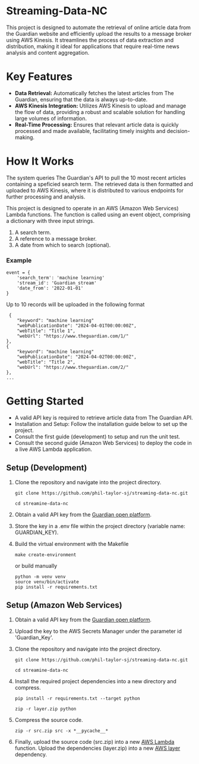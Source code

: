 # Streaming-Data-NC

This project is designed to automate the retrieval of online article data from the Guardian website and efficiently upload the results to a message broker using AWS Kinesis. It streamlines the process of data extraction and distribution, making it ideal for applications that require real-time news analysis and content aggregation.

# Key Features

- **Data Retrieval:** Automatically fetches the latest articles from The Guardian, ensuring that the data is always up-to-date.
- **AWS Kinesis Integration:** Utilizes AWS Kinesis to upload and manage the flow of data, providing a robust and scalable solution for handling large volumes of information.
- **Real-Time Processing:** Ensures that relevant article data is quickly processed and made available, facilitating timely insights and decision-making.

# How It Works

The system queries The Guardian's API to pull the 10 most recent articles containing a speficied search term. The retrieved data is then formatted and uploaded to AWS Kinesis, where it is distributed to various endpoints for further processing and analysis.

This project is designed to operate in an AWS (Amazon Web Services) Lambda functions. The function is called using an event object, comprising a dictionary with three input strings.

1. A search term.
2. A reference to a message broker.
3. A date from which to search (optional). 

### Example
```
event = {
    'search_term': 'machine learning'
    'stream_id': 'Guardian_stream'
    'date_from': '2022-01-01'
}
```

Up to 10 records will be uploaded in the following format
```
 {
    "keyword": "machine learning"
    "webPublicationDate": "2024-04-01T00:00:00Z",
    "webTitle": "Title 1",
    "webUrl": "https://www.theguardian.com/1/"
},
{
    "keyword": "machine learning"
    "webPublicationDate": "2024-04-02T00:00:00Z",
    "webTitle": "Title 2",
    "webUrl": "https://www.theguardian.com/2/"
},
...
```

# Getting Started

- A valid API key is required to retrieve article data from The Guardian API.
- Installation and Setup: Follow the installation guide below to set up the project. 
- Consult the first guide (development) to setup and run the unit test. 
- Consult the second guide (Amazon Web Services) to deploy the code in a live AWS Lambda application.

## Setup (Development)

1. Clone the repository and navigate into the project directory.

    ```
    git clone https://github.com/phil-taylor-sj/streaming-data-nc.git

    cd streamine-data-nc
    ```

2. Obtain a valid API key from the [Guardian open platform](https://open-platform.theguardian.com/documentation/). 

3. Store the key in a .env file within the project directory (variable name: GUARDIAN_KEY).

4. Build the virtual environment with the Makefile
    ```
    make create-environment
    ```
    or build manually
    ```
    python -m venv venv
    source venv/bin/activate
    pip install -r requirements.txt
    ```

## Setup (Amazon Web Services)

1. Obtain a valid API key from the [Guardian open platform](https://open-platform.theguardian.com/documentation/). 

2. Upload the key to the AWS Secrets Manager under the parameter id 'Guardian_Key'.

3. Clone the repository and navigate into the project directory.
    ```
    git clone https://github.com/phil-taylor-sj/streaming-data-nc.git

    cd streamine-data-nc
    ```
4. Install the required project dependencies into a new directory and compress.
    ```
    pip install -r requirements.txt --target python
    
    zip -r layer.zip python
    ```

5. Compress the source code.
    ```
    zip -r src.zip src -x *__pycache__*
    ```

6. Finally, upload the source code (src.zip) into a new [AWS Lambda](https://docs.aws.amazon.com/lambda/?icmpid=docs_homepage_featuredsvcs) function. Upload the dependencies (layer.zip) into a new [AWS layer](https://docs.aws.amazon.com/lambda/latest/dg/chapter-layers.html) dependency.
